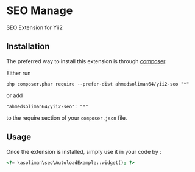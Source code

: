 SEO Manage
==========
SEO Extension for Yii2

Installation
------------

The preferred way to install this extension is through [composer](http://getcomposer.org/download/).

Either run

```
php composer.phar require --prefer-dist ahmedsoliman64/yii2-seo "*"
```

or add

```
"ahmedsoliman64/yii2-seo": "*"
```

to the require section of your `composer.json` file.


Usage
-----

Once the extension is installed, simply use it in your code by  :

```php
<?= \asoliman\seo\AutoloadExample::widget(); ?>
```
